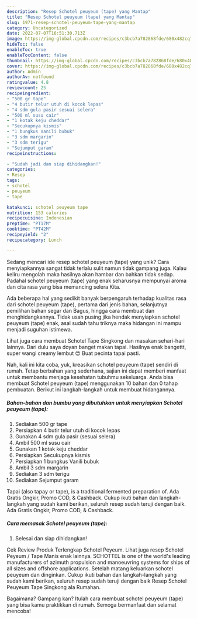 ```yaml
---
description: "Resep Schotel peuyeum (tape) yang Mantap"
title: "Resep Schotel peuyeum (tape) yang Mantap"
slug: 1971-resep-schotel-peuyeum-tape-yang-mantap
category: Uncategorized
date: 2022-07-07T16:51:30.713Z
image: https://img-global.cpcdn.com/recipes/c3bcb7a782868fde/680x482cq70/schotel-peuyeum-tape-foto-resep-utama.jpg
hideToc: false
enableToc: true
enableTocContent: false
thumbnail: https://img-global.cpcdn.com/recipes/c3bcb7a782868fde/680x482cq70/schotel-peuyeum-tape-foto-resep-utama.jpg
cover: https://img-global.cpcdn.com/recipes/c3bcb7a782868fde/680x482cq70/schotel-peuyeum-tape-foto-resep-utama.jpg
author: Admin
authorAv: notfound
ratingvalue: 4.8
reviewcount: 25
recipeingredient:
- "500 gr tape"
- "4 butir telur utuh di kocok lepas"
- "4 sdm gula pasir sesuai selera"
- "500 ml susu cair"
- "1 kotak keju cheddar"
- "Secukupnya kismis"
- "1 bungkus Vanili bubuk"
- "3 sdm margarin"
- "3 sdm terigu"
- "Sejumput garam"
recipeinstructions:

- "Sudah jadi dan siap dihidangkan!"
categories:
- Resep
tags:
- schotel
- peuyeum
- tape

katakunci: schotel peuyeum tape 
nutrition: 153 calories
recipecuisine: Indonesian
preptime: "PT17M"
cooktime: "PT42M"
recipeyield: "2"
recipecategory: Lunch

---
```





Sedang mencari ide resep schotel peuyeum (tape) yang unik? Cara menyiapkannya sangat tidak terlalu sulit namun tidak gampang juga. Kalau keliru mengolah maka hasilnya akan hambar dan bahkan tidak sedap. Padahal schotel peuyeum (tape) yang enak seharusnya mempunyai aroma dan cita rasa yang bisa memancing selera Kita.





Ada beberapa hal yang sedikit banyak berpengaruh terhadap kualitas rasa dari schotel peuyeum (tape), pertama dari jenis bahan, selanjutnya pemilihan bahan segar dan Bagus, hingga cara membuat dan menghidangkannya. Tidak usah pusing jika hendak menyiapkan schotel peuyeum (tape) enak,      asal sudah tahu triknya maka hidangan ini mampu menjadi suguhan istimewa.














Lihat juga cara membuat Schotel Tape Singkong dan masakan sehari-hari lainnya. Dari dulu saya doyan banget makan tapai. Hasilnya enak bangettt, super wangi creamy lembut 😍 Buat pecinta tapai pasti.






Nah, kali ini kita coba, yuk, kreasikan schotel peuyeum (tape) sendiri di rumah. Tetap berbahan yang sederhana, sajian ini dapat memberi manfaat untuk membantu menjaga kesehatan tubuhmu sekeluarga. Anda bisa membuat Schotel peuyeum (tape) menggunakan 10 bahan dan 0 tahap pembuatan. Berikut ini langkah-langkah untuk membuat hidangannya.

<!--inarticleads1-->

##### Bahan-bahan dan bumbu yang dibutuhkan untuk menyiapkan Schotel peuyeum (tape):

1. Sediakan 500 gr tape
1. Persiapkan 4 butir telur utuh di kocok lepas
1. Gunakan 4 sdm gula pasir (sesuai selera)
1. Ambil 500 ml susu cair
1. Gunakan 1 kotak keju cheddar
1. Persiapkan Secukupnya kismis
1. Persiapkan 1 bungkus Vanili bubuk
1. Ambil 3 sdm margarin
1. Sediakan 3 sdm terigu
1. Sediakan Sejumput garam


Tapai (also tapay or tape), is a traditional fermented preparation of. Ada Gratis Ongkir, Promo COD, &amp; Cashback. Cukup ikuti bahan dan langkah-langkah yang sudah kami berikan, seluruh resep sudah teruji dengan baik. Ada Gratis Ongkir, Promo COD, &amp; Cashback. 

<!--inarticleads2-->

##### Cara memasak Schotel peuyeum (tape):


1. Selesai dan siap dihidangkan!

Cek Review Produk Terlengkap Schotel Peyeum. Lihat juga resep Schotel Peyeum / Tape Manis enak lainnya. SCHOTTEL is one of the world&#39;s leading manufacturers of azimuth propulsion and manoeuvring systems for ships of all sizes and offshore applications. Setelah matang keluarkan schotel peuyeum dan dinginkan. Cukup ikuti bahan dan langkah-langkah yang sudah kami berikan, seluruh resep sudah teruji dengan baik Resep Schotel Peuyeum Tape Singkong ala Rumahan. 

Bagaimana? Gampang kan? Itulah cara membuat schotel peuyeum (tape) yang bisa kamu praktikkan di rumah. Semoga bermanfaat dan selamat mencoba!
